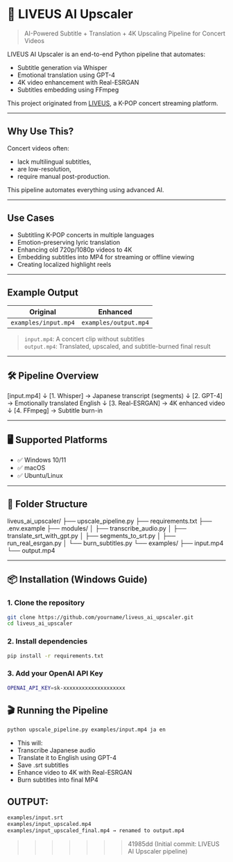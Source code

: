 # 🎤 LIVEUS AI Upscaler

> AI-Powered Subtitle + Translation + 4K Upscaling Pipeline for Concert Videos

LIVEUS AI Upscaler is an end-to-end Python pipeline that automates:
- Subtitle generation via Whisper
- Emotional translation using GPT-4
- 4K video enhancement with Real-ESRGAN
- Subtitles embedding using FFmpeg

This project originated from [LIVEUS](https://github.com/your-org/liveus), a K-POP concert streaming platform.

---

##  Why Use This?

Concert videos often:
- lack multilingual subtitles,
- are low-resolution,
- require manual post-production.

This pipeline automates everything using advanced AI.

---

##  Use Cases

- Subtitling K-POP concerts in multiple languages
- Emotion-preserving lyric translation
- Enhancing old 720p/1080p videos to 4K
- Embedding subtitles into MP4 for streaming or offline viewing
- Creating localized highlight reels

---

##  Example Output

| Original | Enhanced |
|----------|----------|
| `examples/input.mp4` | `examples/output.mp4` |

> `input.mp4`: A concert clip without subtitles  
> `output.mp4`: Translated, upscaled, and subtitle-burned final result

---

## 🛠️ Pipeline Overview

[input.mp4]
↓
[1. Whisper] → Japanese transcript (segments)
↓
[2. GPT-4] → Emotionally translated English
↓
[3. Real-ESRGAN] → 4K enhanced video
↓
[4. FFmpeg] → Subtitle burn-in


---

## 🖥️ Supported Platforms

- ✅ Windows 10/11
- ✅ macOS
- ✅ Ubuntu/Linux

---

## 📁 Folder Structure

liveus_ai_upscaler/
├── upscale_pipeline.py
├── requirements.txt
├── .env.example
├── modules/
│ ├── transcribe_audio.py
│ ├── translate_srt_with_gpt.py
│ ├── segments_to_srt.py
│ ├── run_real_esrgan.py
│ └── burn_subtitles.py
└── examples/
├── input.mp4
└── output.mp4


---

## 📦 Installation (Windows Guide)

### 1. Clone the repository

```bash
git clone https://github.com/yourname/liveus_ai_upscaler.git
cd liveus_ai_upscaler
```
### 2. Install dependencies
```bash
pip install -r requirements.txt
```

### 3. Add your OpenAI API Key
```bash
OPENAI_API_KEY=sk-xxxxxxxxxxxxxxxxxxxx
```

## 🎬 Running the Pipeline
```bash
python upscale_pipeline.py examples/input.mp4 ja en
```

- This will:
- Transcribe Japanese audio
- Translate it to English using GPT-4
- Save .srt subtitles
- Enhance video to 4K with Real-ESRGAN
- Burn subtitles into final MP4

## OUTPUT:
```bash
examples/input.srt
examples/input_upscaled.mp4
examples/input_upscaled_final.mp4 → renamed to output.mp4
```
>>>>>>> 41985dd (Initial commit: LIVEUS AI Upscaler pipeline)
